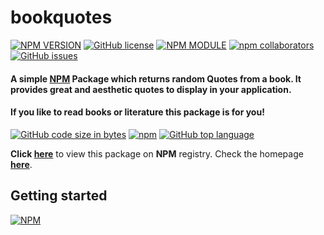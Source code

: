 # bookquotes

[![NPM VERSION](http://img.shields.io/npm/v/bookquotes.svg?style=flat&logo=npm)](https://www.npmjs.org/package/bookquotes) [![GitHub license](https://img.shields.io/github/license/Opentek-Org/bookquotes.svg?style=flat&logo=github)](https://github.com/Opentek-Org/bookquotes/blob/main/LICENSE) [![NPM MODULE](http://img.shields.io/badge/bookquotes-orange.svg?style=flat&logo=node.js)](https://github.com/Opentek-Org/bookquotes) [![npm collaborators](https://img.shields.io/npm/collaborators/bookquotes.svg?logo=npm)](https://www.npmjs.com/package/bookquotes) [![GitHub issues](https://img.shields.io/github/issues/Opentek-Org/bookquotes.svg?logo=github)](https://www.npmjs.com/package/bookquotes)

#### A simple [NPM](https://www.npmjs.com/package/bookquotes) Package which returns random **Quotes** from a book. It provides great and aesthetic quotes to display in your application.
#### If you like to read books or literature this package is for you!

[![GitHub code size in bytes](https://img.shields.io/github/languages/code-size/Opentek-Org/bookquotes.svg?logo=github&style=social)](https://www.npmjs.com/package/bookquotes) [![npm](https://img.shields.io/npm/dy/bookquotes.svg?logo=npm&style=social)](https://www.npmjs.com/package/bookquotes) [![GitHub top language](https://img.shields.io/github/languages/top/Opentek-Org/bookquotes.svg?logo=javascript&logoColor=yellow&style=social)]() 

**Click [here](https://www.npmjs.com/package/bookquotes)** to view this package on **NPM** registry. Check the homepage **[here]()**.

## Getting started

[![NPM](https://nodei.co/npm/bookquotes.png?compact=true)](https://nodei.co/npm/bookquotes/)